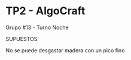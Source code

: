 # TP2 - AlgoCraft

Grupo #13 - Turno Noche

SUPUESTOS:

No se puede desgastar madera con un pico fino
